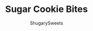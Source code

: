 ---
layout: ../../layouts/MarkdownPostLayout.astro
title: Sugar Cookie Bites
author: ShugarySweets
pubDate: 2020-08-24
description: "The only thing cuter than a decorated sugar cookie is a bite sized sugar cookie! Make these tasty cookie bites with the kids this holiday season. Don&#x27;t forget the frosting!"
image_url: https://www.shugarysweets.com/wp-content/uploads/2021/01/sugar-cookie-bites-facebook.jpg
tags: ["Cookies","American"]
calories: 155
protein: 1
carbohydrates: 20
fats: 8
fiber: 0
ingredients: ["4 cups powdered sugar","1/2 cup shortening","5-6 Tbsp. milk","1 tsp. vanilla extract","Food coloring (optional)","Sprinkles (optional)","1/2 cup unsalted butter, softened","1/3 cup shortening (I used Crisco)","1/4 cup granulated sugar","1 egg","1 tsp. vanilla extract","1 3/4 cup all-purpose flour","1 tsp. baking powder","1/2 tsp. salt","1/4 cup granulated sugar (to roll the cookie dough in before baking)"]
serves: 36
time: "32 minutes"
prepTime: "20 minutes"
instructions: ["Preheat oven to 350 degrees. Prepare a mini muffin pan by lining it with mini cupcake liners.","In a large bowl, using a hand or stand mixer, beat together the butter, shortening and sugar until it’s smooth and creamy. Add egg and vanilla, mixing JUST until combined.","In a small bowl, whisk together the flour, baking powder and salt. Slowly incorporate the flour mixture into the wet ingredients and stir until dough comes together.","Grab about 2 tsp. of cookie dough and roll it into a ball. I used a small cookie scoop and it will resemble the size of a walnut. Roll the ball of dough in a small bowl of sugar, coating all sides, and place it inside of the mini cupcake wrapper.","Gently press down on the tops of the cookie balls so they spread to the edges. If the sugar coating is pressed down into the cookie just sprinkle a little more sugar on the tops.","Bake the cookies for 10-11 minutes; the tops will not change color. The cookies will grow a little in size. I removed them when the tops didn’t look wet any longer and used a toothpick to confirm they were done.","Allow the cookies to cool for a minute in the pan, just so you can handle them, and then move the cookies to a cooling rack to finish cooling.","While the cookies are cooling you can prepare the frosting.","In a large bowl, using a stand or hand mixer, combine the powdered sugar and shortening; mixing until combined. The mixture will be kind of dry and crumbly.","Add in half of the milk, the vanilla and food coloring; mix until the frosting comes together and all of the sugar clumps are gone. If the frosting is too thick, gradually add in the rest of the milk until the desired consistency has been reached.","Once the cookies have been cooled. Fill your piping bag, or use a knife to spread, and frost the cookie bites with the icing and sprinkle with your favorite sprinkles. The shortening in the frosting will allow the frosting to“set”. If you stack the cookie bites they will smoosh a little bit but they will not stick to each other.","Store covered at room temperature."]
nutrition: ["155 calories","20 grams carbohydrates","16 milligrams cholesterol","8 grams fat","0 grams fiber","1 grams protein","4 grams saturated fat","55 grams sodium","15 grams sugar","0 grams trans fat","4 grams unsaturated fat"]
---